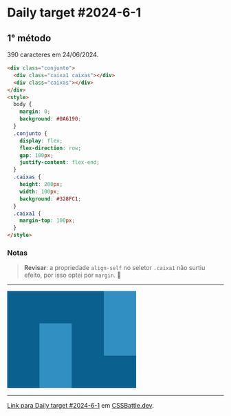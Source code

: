 # Daily target #2024-6-1

## 1° método

390 caracteres em 24/06/2024.

```HTML
<div class="conjunto">
  <div class="caixa1 caixas"></div>
  <div class="caixas"></div>
</div>
<style>
  body {
    margin: 0;
    background: #0A6190;
  }
  .conjunto {
    display: flex;
    flex-direction: row;
    gap: 100px;
    justify-content: flex-end;
  }
  .caixas {
    height: 200px;
    width: 100px;
    background: #328FC1;
  }
  .caixa1 {
    margin-top: 100px;
  }
</style>
```
### Notas

> **Revisar**: a propriedade `align-self` no seletor `.caixa1` não surtiu efeito, por isso optei por `margin`. 🤔

---
<img src="media/2024-6-1.png" title="Daily target #2024-6-1" width="300px">

---

[Link para Daily target #2024-6-1](https://cssbattle.dev/play/WHP6v0Ps28FT28JnygJt) em [CSSBattle.dev](https://cssbattle.dev/).